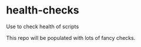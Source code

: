 # health-checks
Use to check health of scripts

This repo will be populated with lots of fancy checks.